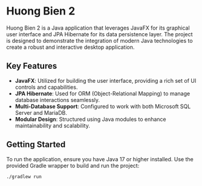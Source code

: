 # Huong Bien 2

Huong Bien 2 is a Java application that leverages JavaFX for its graphical user interface and JPA Hibernate for its data persistence layer. The project is designed to demonstrate the integration of modern Java technologies to create a robust and interactive desktop application.

## Key Features
- **JavaFX**: Utilized for building the user interface, providing a rich set of UI controls and capabilities.
- **JPA Hibernate**: Used for ORM (Object-Relational Mapping) to manage database interactions seamlessly.
- **Multi-Database Support**: Configured to work with both Microsoft SQL Server and MariaDB.
- **Modular Design**: Structured using Java modules to enhance maintainability and scalability.

## Getting Started
To run the application, ensure you have Java 17 or higher installed. Use the provided Gradle wrapper to build and run the project:

```sh
./gradlew run